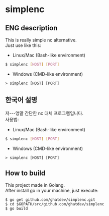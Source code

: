 # simplenc
## ENG description
This is really simple nc alternative.  
Just use like this:
- Linux/Mac (Bash-like environment)
```bash
$ simplenc [HOST] [PORT]
```
- Windows (CMD-like environment)
```
> simplenc [HOST] [PORT]
```
  
## 한국어 설명
저---엉말 간단한 nc 대체 프로그램입니다.  
사용법:
- Linux/Mac (Bash-like environment)
```bash
$ simplenc [HOST] [PORT]
```
- Windows (CMD-like environment)
```
> simplenc [HOST] [PORT]
```

## How to build
This project made in Golang.  
After install go in your machine, just execute:  
```
$ go get github.com/ghatdev/simplenc.git
$ cd $GOPATH/src/github.com/ghatdev/simplenc
$ go build
```
